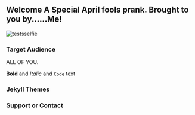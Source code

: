 ## Welcome A Special April fools prank. Brought to you by......Me!

![testsselfie](https://user-images.githubusercontent.com/81630632/113008926-66fa2900-916f-11eb-8ae5-46bc2192e761.jpg)


### Target Audience

ALL OF YOU.



**Bold** and _Italic_ and `Code` text





### Jekyll Themes



### Support or Contact


